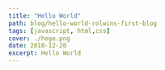 ```yaml
---
title: "Hello World"
path: blog/hello-world-rolwins-first-blog
tags: [javascript, html,css]
cover: ./hoge.png
date: 2018-12-20
excerpt: Hello World
---
```


